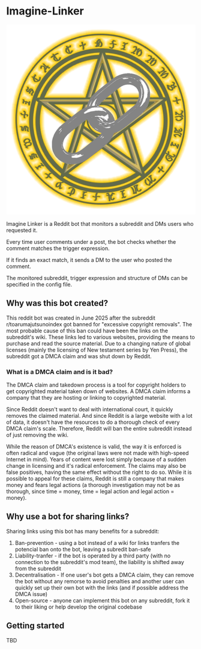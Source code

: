 # Imagine-Linker
![Imagine LInker logo](https://github.com/Frosteco/Imagine-Linker/blob/main/Imagine%20Linker%20logo.png "I'll shatter that DMCA of yours!")

Imagine Linker is a Reddit bot that monitors a subreddit and DMs users who requested it.

Every time user comments under a post, the bot checks whether the comment matches the trigger expression.

If it finds an exact match, it sends a DM to the user who posted the comment.

The monitored subreddit, trigger expression and structure of DMs can be specified in the config file.

## Why was this bot created?

This reddit bot was created in June 2025 after the subreddit r/toarumajutsunoindex got banned for "excessive copyright removals". The most probable cause of this ban could have been the links on the subreddit's wiki. These links led to various websites, providing the means to purchase and read the source material. Due to a changing nature of global licenses (mainly the licensing of New testament series by Yen Press), the subreddit got a DMCA claim and was shut down by Reddit.

### What is a DMCA claim and is it bad?
The DMCA claim and takedown process is a tool for copyright holders to get copyrighted material taken down of websites. A DMCA claim informs a company that they are hosting or linking to copyrighted material.

Since Reddit doesn't want to deal with international court, it quickly removes the claimed material. And since Reddit is a large website with a lot of data, it doesn't have the resources to do a thorough check of every DMCA claim's scale. Therefore, Reddit will ban the entire subreddit instead of just removing the wiki.

While the reason of DMCA's existence is valid, the way it is enforced is often radical and vague (the original laws were not made with high-speed Internet in mind). Years of content were lost simply because of a sudden change in licensing and it's radical enforcement. The claims may also be false positives, having the same effect without the right to do so. While it is possible to appeal for these claims, Reddit is still a company that makes money and fears legal actions (a thorough investigation may not be as thorough, since time = money, time = legal action and legal action = money).


## Why use a bot for sharing links?
Sharing links using this bot has many benefits for a subreddit:
1. Ban-prevention - using a bot instead of a wiki for links tranfers the potencial ban onto the bot, leaving a subredit ban-safe
2. Liability-tranfer - if the bot is operated by a third party (with no connection to the subreddit's mod team), the liability is shifted away from the subreddit
3. Decentralisation - If one user's bot gets a DMCA claim, they can remove the bot without any remorse to avoid penalties and another user can quickly set up their own bot with the links (and if possible address the DMCA issue)
4. Open-source - anyone can implement this bot on any subreddit, fork it to their liking or help develop the original codebase

## Getting started
TBD
